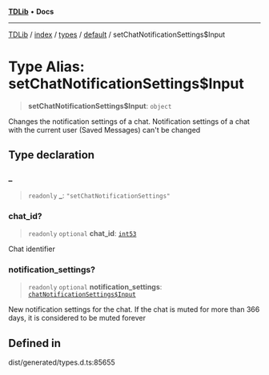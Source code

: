 [**TDLib**](../../../../../../README.md) • **Docs**

***

[TDLib](../../../../../../modules.md) / [index](../../../../../README.md) / [types](../../../README.md) / [default](../README.md) / setChatNotificationSettings$Input

# Type Alias: setChatNotificationSettings$Input

> **setChatNotificationSettings$Input**: `object`

Changes the notification settings of a chat. Notification settings of a chat with the current user (Saved Messages) can't be changed

## Type declaration

### \_

> `readonly` **\_**: `"setChatNotificationSettings"`

### chat\_id?

> `readonly` `optional` **chat\_id**: [`int53`](int53-1.md)

Chat identifier

### notification\_settings?

> `readonly` `optional` **notification\_settings**: [`chatNotificationSettings$Input`](chatNotificationSettings$Input-1.md)

New notification settings for the chat. If the chat is muted for more than 366 days, it is considered to be muted forever

## Defined in

dist/generated/types.d.ts:85655
